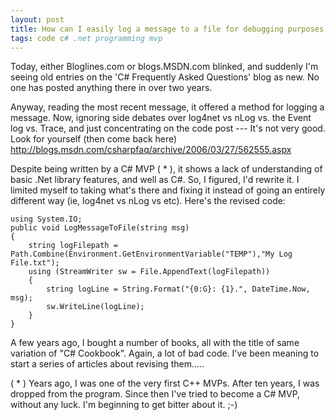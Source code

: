 ```yaml
---
layout: post
title: How can I easily log a message to a file for debugging purposes 
tags: code c# .net programming mvp
---
```


Today, either Bloglines.com or blogs.MSDN.com blinked, and suddenly I'm seeing old entries on the 'C# Frequently Asked Questions' blog as new.  No one has posted anything there in over two years. 

Anyway, reading the most recent message, it offered a method for logging a message.  Now, ignoring side debates over log4net vs nLog vs. the Event log vs. Trace, and just concentrating on the code post --- It's not very good.  Look for yourself (then come back here) http://blogs.msdn.com/csharpfaq/archive/2006/03/27/562555.aspx

Despite being written by a C# MVP ( * ), it shows a lack of understanding of basic .Net library features, and well as C#.  So, I figured, I'd rewrite it.  I limited myself to taking what's there and fixing it instead of going an entirely different way (ie, log4net vs nLog vs etc).  Here's the revised code:

	using System.IO;
	public void LogMessageToFile(string msg)
	{
		string logFilepath = Path.Combine(Environment.GetEnvironmentVariable("TEMP"),"My Log File.txt");
		using (StreamWriter sw = File.AppendText(logFilepath))
		{
			string logLine = String.Format("{0:G}: {1}.", DateTime.Now, msg);
			sw.WriteLine(logLine);
		}
	}

A few years ago, I bought a number of books, all with the title of same variation of "C# Cookbook".  Again, a lot of bad code.  I've been meaning to start a series of articles about revising them.....

( * ) Years ago, I was one of the very first C++ MVPs.  After ten years, I was dropped from the program.  Since then I've tried to become a C# MVP, without any luck. I'm beginning to get bitter about it.  ;-)
